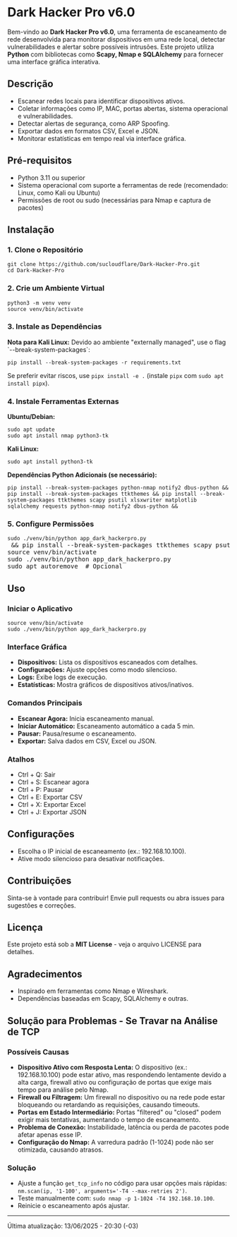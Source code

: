
   <h1>Dark Hacker Pro v6.0</h1>
    <p>Bem-vindo ao <strong>Dark Hacker Pro v6.0</strong>, uma ferramenta de escaneamento de rede desenvolvida para monitorar dispositivos em uma rede local, detectar vulnerabilidades e alertar sobre possíveis intrusões. Este projeto utiliza <strong>Python</strong> com bibliotecas como <strong>Scapy, Nmap e SQLAlchemy</strong> para fornecer uma interface gráfica interativa.</p>

   <div class="section">
        <h2>Descrição</h2>
        <ul>
            <li>Escanear redes locais para identificar dispositivos ativos.</li>
            <li>Coletar informações como IP, MAC, portas abertas, sistema operacional e vulnerabilidades.</li>
            <li>Detectar alertas de segurança, como ARP Spoofing.</li>
            <li>Exportar dados em formatos CSV, Excel e JSON.</li>
            <li>Monitorar estatísticas em tempo real via interface gráfica.</li>
        </ul>
    </div>

   <div class="section">
        <h2>Pré-requisitos</h2>
        <ul>
            <li>Python 3.11 ou superior</li>
            <li>Sistema operacional com suporte a ferramentas de rede (recomendado: Linux, como Kali ou Ubuntu)</li>
            <li>Permissões de root ou sudo (necessárias para Nmap e captura de pacotes)</li>
        </ul>
    </div>

   <div class="section">
        <h2>Instalação</h2>
        <h3>1. Clone o Repositório</h3>
        <pre><code>git clone https://github.com/sucloudflare/Dark-Hacker-Pro.git
cd Dark-Hacker-Pro</code></pre>

   <h3>2. Crie um Ambiente Virtual</h3>
        <pre><code>python3 -m venv venv
source venv/bin/activate</code></pre>

   <h3>3. Instale as Dependências</h3>
        <p><strong>Nota para Kali Linux:</strong> Devido ao ambiente "externally managed", use o flag `--break-system-packages`:</p>
        <pre><code>pip install --break-system-packages -r requirements.txt</code></pre>
        <p>Se preferir evitar riscos, use <code>pipx install -e .</code> (instale <code>pipx</code> com <code>sudo apt install pipx</code>).</p>

   <h3>4. Instale Ferramentas Externas</h3>
        <p><strong>Ubuntu/Debian:</strong></p>
        <pre><code>sudo apt update
sudo apt install nmap python3-tk</code></pre>
        <p><strong>Kali Linux:</strong></p>
        <pre><code>sudo apt install python3-tk</code></pre>
        <p><strong>Dependências Python Adicionais (se necessário):</strong></p>
        <pre><code>pip install --break-system-packages python-nmap notify2 dbus-python && pip install --break-system-packages ttkthemes && pip install --break-system-packages ttkthemes scapy psutil xlsxwriter matplotlib sqlalchemy requests python-nmap notify2 dbus-python && </code></pre>

   <h3>5. Configure Permissões</h3>
        <pre><code>sudo ./venv/bin/python app_dark_hackerpro.py</code> && pip install --break-system-packages ttkthemes scapy psutil xlsxwriter matplotlib sqlalchemy requests python-nmap notify2 dbus-python
source venv/bin/activate
sudo ./venv/bin/python app_dark_hackerpro.py
sudo apt autoremove  # Opcional</pre>
    </div>

   <div class="section">
        <h2>Uso</h2>
        <h3>Iniciar o Aplicativo</h3>
        <pre><code>source venv/bin/activate
sudo ./venv/bin/python app_dark_hackerpro.py</code></pre>

   <h3>Interface Gráfica</h3>
        <ul>
            <li><strong>Dispositivos:</strong> Lista os dispositivos escaneados com detalhes.</li>
            <li><strong>Configurações:</strong> Ajuste opções como modo silencioso.</li>
            <li><strong>Logs:</strong> Exibe logs de execução.</li>
            <li><strong>Estatísticas:</strong> Mostra gráficos de dispositivos ativos/inativos.</li>
        </ul>

   <h3>Comandos Principais</h3>
        <ul>
            <li><strong>Escanear Agora:</strong> Inicia escaneamento manual.</li>
            <li><strong>Iniciar Automático:</strong> Escaneamento automático a cada 5 min.</li>
            <li><strong>Pausar:</strong> Pausa/resume o escaneamento.</li>
            <li><strong>Exportar:</strong> Salva dados em CSV, Excel ou JSON.</li>
        </ul>
        <h3>Atalhos</h3>
        <ul>
            <li>Ctrl + Q: Sair</li>
            <li>Ctrl + S: Escanear agora</li>
            <li>Ctrl + P: Pausar</li>
            <li>Ctrl + E: Exportar CSV</li>
            <li>Ctrl + X: Exportar Excel</li>
            <li>Ctrl + J: Exportar JSON</li>
        </ul>
    </div>

   <div class="section">
        <h2>Configurações</h2>
        <ul>
            <li>Escolha o IP inicial de escaneamento (ex.: 192.168.10.100).</li>
            <li>Ative modo silencioso para desativar notificações.</li>
        </ul>
    </div>

   <div class="section">
        <h2>Contribuições</h2>
        <p>Sinta-se à vontade para contribuir! Envie pull requests ou abra issues para sugestões e correções.</p>
    </div>

   <div class="section">
        <h2>Licença</h2>
        <p>Este projeto está sob a <strong>MIT License</strong> - veja o arquivo LICENSE para detalhes.</p>
    </div>

   <div class="section">
        <h2>Agradecimentos</h2>
        <ul>
            <li>Inspirado em ferramentas como Nmap e Wireshark.</li>
            <li>Dependências baseadas em Scapy, SQLAlchemy e outras.</li>
        </ul>
    </div>

   <div class="section">
        <h2>Solução para Problemas - Se Travar na Análise de TCP</h2>
        <h3>Possíveis Causas</h3>
        <ul>
            <li><strong>Dispositivo Ativo com Resposta Lenta:</strong> O dispositivo (ex.: 192.168.10.100) pode estar ativo, mas respondendo lentamente devido a alta carga, firewall ativo ou configuração de portas que exige mais tempo para análise pelo Nmap.</li>
            <li><strong>Firewall ou Filtragem:</strong> Um firewall no dispositivo ou na rede pode estar bloqueando ou retardando as requisições, causando timeouts.</li>
            <li><strong>Portas em Estado Intermediário:</strong> Portas "filtered" ou "closed" podem exigir mais tentativas, aumentando o tempo de escaneamento.</li>
            <li><strong>Problema de Conexão:</strong> Instabilidade, latência ou perda de pacotes pode afetar apenas esse IP.</li>
            <li><strong>Configuração do Nmap:</strong> A varredura padrão (1-1024) pode não ser otimizada, causando atrasos.</li>
        </ul>
        <h3>Solução</h3>
        <ul>
            <li>Ajuste a função <code>get_tcp_info</code> no código para usar opções mais rápidas: <code>nm.scan(ip, '1-100', arguments='-T4 --max-retries 2')</code>.</li>
            <li>Teste manualmente com: <code>sudo nmap -p 1-1024 -T4 192.168.10.100</code>.</li>
            <li>Reinicie o escaneamento após ajustar.</li>
        </ul>
    </div>

   <hr>
    <p class="small">Última atualização: 13/06/2025 - 20:30 (-03)</p>
